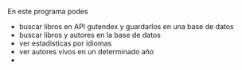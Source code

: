 En este programa podes 
- buscar libros en API gutendex y guardarlos en una base de datos
- buscar libros y autores en la base de datos
- ver estadisticas por idiomas
- ver autores vivos en un determinado año
- 
